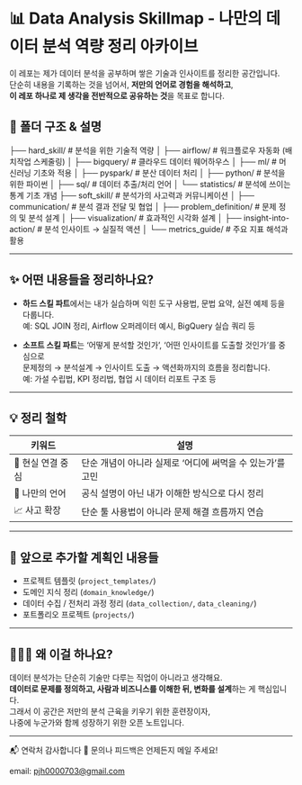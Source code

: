 # 📊 Data Analysis Skillmap - 나만의 데이터 분석 역량 정리 아카이브

이 레포는 제가 데이터 분석을 공부하며 쌓은 기술과 인사이트를 정리한 공간입니다.  
단순히 내용을 기록하는 것을 넘어서, **저만의 언어로 경험을 해석하고**,  
**이 레포 하나로 제 생각을 전반적으로 공유하는 것**을 목표로 합니다.

## 📁 폴더 구조 & 설명

├── hard_skill/ # 분석을 위한 기술적 역량
│ ├── airflow/ # 워크플로우 자동화 (배치작업 스케줄링)
│ ├── bigquery/ # 클라우드 데이터 웨어하우스
│ ├── ml/ # 머신러닝 기초와 적용
│ ├── pyspark/ # 분산 데이터 처리
│ ├── python/ # 분석을 위한 파이썬
│ ├── sql/ # 데이터 추출/처리 언어
│ └── statistics/ # 분석에 쓰이는 통계 기초 개념
├── soft_skill/ # 분석가의 사고력과 커뮤니케이션
│ ├── communication/ # 분석 결과 전달 및 협업
│ ├── problem_definition/ # 문제 정의 및 분석 설계
│ ├── visualization/ # 효과적인 시각화 설계
│ ├── insight-into-action/ # 분석 인사이트 → 실질적 액션
│ └── metrics_guide/ # 주요 지표 해석과 활용

---

## ✨ 어떤 내용들을 정리하나요?

- **하드 스킬 파트**에서는 내가 실습하며 익힌 도구 사용법, 문법 요약, 실전 예제 등을 다룹니다.  
  예: SQL JOIN 정리, Airflow 오퍼레이터 예시, BigQuery 실습 쿼리 등

- **소프트 스킬 파트**는 ‘어떻게 분석할 것인가’, ‘어떤 인사이트를 도출할 것인가’를 중심으로  
  문제정의 → 분석설계 → 인사이트 도출 → 액션화까지의 흐름을 정리합니다.  
  예: 가설 수립법, KPI 정리법, 협업 시 데이터 리포트 구조 등

---

## 💡 정리 철학

| 키워드            | 설명                                                       |
| ----------------- | ---------------------------------------------------------- |
| 📌 현실 연결 중심 | 단순 개념이 아니라 실제로 ‘어디에 써먹을 수 있는가’를 고민 |
| 🧠 나만의 언어    | 공식 설명이 아닌 내가 이해한 방식으로 다시 정리            |
| 📈 사고 확장      | 단순 툴 사용법이 아니라 문제 해결 흐름까지 연습            |

---

## 📎 앞으로 추가할 계획인 내용들

- 프로젝트 템플릿 (`project_templates/`)
- 도메인 지식 정리 (`domain_knowledge/`)
- 데이터 수집 / 전처리 과정 정리 (`data_collection/`, `data_cleaning/`)
- 포트폴리오 프로젝트 (`projects/`)

---

## 🙋🏻‍♂️ 왜 이걸 하나요?

데이터 분석가는 단순히 기술만 다루는 직업이 아니라고 생각해요.  
**데이터로 문제를 정의하고, 사람과 비즈니스를 이해한 뒤, 변화를 설계**하는 게 핵심입니다.  
그래서 이 공간은 저만의 분석 근육을 키우기 위한 훈련장이자,  
나중에 누군가와 함께 성장하기 위한 오픈 노트입니다.

---

📬 연락처
감사합니다 🙏
문의나 피드백은 언제든지 메일 주세요!

email: pjh0000703@gmail.com

